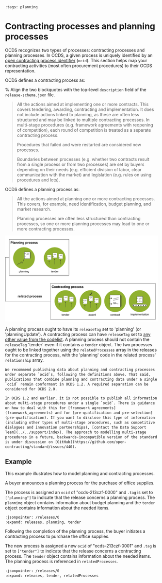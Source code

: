 ```{workedexample} Contracting processes and planning processes
:tags: planning
```

# Contracting processes and planning processes

OCDS recognizes two types of processes: contracting processes and planning processes. In OCDS, a given process is uniquely identified by an [open contracting process identifier](../../schema/identifiers.md#open-contracting-process-identifier-ocid) (`ocid`). This section helps map your contracting activities (most often procurement procedures) to their OCDS representation.

OCDS defines a contracting process as:

% Align the two blockquotes with the top-level `description` field of the `release-schema.json` file.

> All the actions aimed at implementing one or more contracts. This covers tendering, awarding, contracting and implementation. It does not include actions linked to planning, as these are often less structured and may be linked to multiple contracting processes. In multi-stage procedures (e.g. framework agreements with reopening of competition), each round of competition is treated as a separate contracting process.
>
> Procedures that failed and were restarted are considered new processes.
>
> Boundaries between processes (e.g. whether two contracts result from a single process or from two processes) are set by buyers depending on their needs (e.g. efficient division of labor, clear communication with the market) and legislation (e.g. rules on using procedures and lots).

OCDS defines a planning process as: 

> All the actions aimed at planning one or more contracting processes. This covers, for example, need identification, budget planning, and market research.
>
> Planning processes are often less structured than contracting processes, so one or more planning processes may lead to one or more contracting processes.

![Contracting Process](../../_static/png/contracting_process.png)

A planning process ought to have its `releaseTag` set to 'planning' (or 'planningUpdate'). A contracting process can have `releaseTag` set to [any other value from the codelist](../../schema/codelists.md#release-tag). A planning process should not contain the `releaseTag` 'tender' even if it contains a `tender` object. The two processes ought to be linked together using the `relatedProcesses` array in the releases for the contracting process, with the 'planning' code in the related process' `relationship` array.

```{note}
We recommend publishing data about planning and contracting processes under separate `ocid`s, following the definitions above. That said, publications that combine planning and contracting data under a single `ocid` remain conformant in OCDS 1.2. A required separation can be considered for OCDS 2.0.
```

```{note}
In OCDS 1.2 and earlier, it is not possible to publish all information about multi-stage procedures under a single `ocid`. There is guidance on how to deal with this for [framework agreements](framework_agreements) and for [pre-qualification and pre-selection](pre-qualification). If you want to disclose this type of information (including other types of multi-stage procedures, such as competitive dialogues and innovation partnerships), [contact the Data Support Team](../../support/index). The approach to modelling multi-stage procedures in a future, backwards-incompatible version of the standard is under discussion on [GitHub](https://github.com/open-contracting/standard/issues/440).
```

## Example

This example illustrates how to model planning and contracting processes.

A buyer announces a planning process for the purchase of office supplies.

The process is assigned an `ocid` of "ocds-213czf-0000" and `.tag` is set to `["planning"]` to indicate that the release concerns a planning process. The `planning` object contains information about budget planning and the `tender` object contains information about the needed items.

```{jsoninclude} ../../examples/contracting_planning_processes/planning.json
:jsonpointer: /releases/0
:expand: releases, planning, tender
```

Following the completion of the planning process, the buyer initiates a contracting process to purchase the office supplies.

The new process is assigned a new `ocid` of "ocds-213czf-0001" and `.tag` is set to `["tender"]` to indicate that the release concerns a contracting process. The `tender` object contains information about the needed items. The planning process is referenced in `relatedProcesses`.

```{jsoninclude} ../../examples/contracting_planning_processes/contracting.json
:jsonpointer: /releases/0
:expand: releases, tender, relatedProcesses
```
